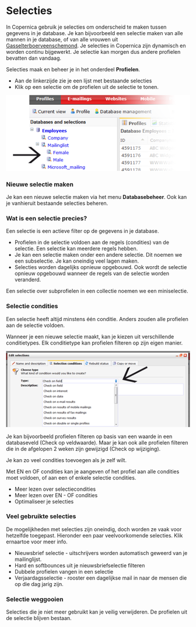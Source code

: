 # Selecties

In Copernica gebruik je selecties om onderscheid te maken tussen
gegevens in je database. Je kan bijvoorbeeld een selectie maken van alle
mannen in je database, of van alle vrouwen uit
[Gasselterboerveenschemond](https://maps.google.nl/maps?q=Gasselterboerveenschemond&hl=en&sll=52.212992,5.27937&sspn=5.379308,9.876709&hnear=Gasselterboerveenschemond,+Aa+en+Hunze,+Drenthe&t=m&z=15).
Je selecties in Copernica zijn dynamisch en worden continu bijgewerkt.
Je selectie kan morgen dus andere profielen bevatten dan vandaag.

Selecties maak en beheer je in het onderdeel **Profielen**.

-   Aan de linkerzijde zie je een lijst met bestaande selecties
-   Klik op een selectie om de profielen uit de selectie te tonen.

![](../images/selections-subselection-overview.png)

### Nieuwe selectie maken

Je kan een nieuwe selectie maken via het menu **Databasebeheer**. Ook
kan je vanhieruit bestaande selecties beheren.

### Wat is een selectie precies?

Een selectie is een actieve filter op de gegevens in je database.

-   Profielen in de selectie voldoen aan de regels (condities) van de
    selectie. Een selectie kan meerdere regels hebben.
-   Je kan een selectie maken onder een andere selectie. Dit noemen we
    een subselectie. Je kan oneindig veel lagen maken.
-   Selecties worden dagelijks opnieuw opgebouwd. Ook wordt de selectie
    opnieuw opgebouwd wanneer de regels van de selectie worden
    veranderd.

Een selectie over subprofielen in een collectie noemen we een
miniselectie.

### Selectie condities

Een selectie heeft altijd minstens één conditie. Anders zouden alle
profielen aan de selectie voldoen.

Wanneer je een nieuwe selectie maakt, kan je kiezen uit verschillende
conditietypes. Elk conditietype kan profielen filteren op zijn eigen
manier.

![](../images/selection-conditiontypes.png)

Je kan bijvoorbeeld profielen filteren op basis van een waarde in een
databaseveld (Check op veldwaarde). Maar je kan ook alle profielen
filteren die in de afgelopen 2 weken zijn gewijzigd (Check op
wijziging).

Je kan zo veel condities toevoegen als je zelf wilt.

Met EN en OF condities kan je aangeven of het profiel aan alle condities
moet voldoen, of aan een of enkele selectie condities.

-   Meer lezen over selectiecondities
-   Meer lezen over EN - OF condities
-   Optimaliseer je selecties

### Veel gebruikte selecties

De mogelijkheden met selecties zijn oneindig, doch worden ze vaak voor
hetzelfde toegepast. Hieronder een paar veelvoorkomende selecties. Klik
ernaartoe voor meer info.

-   Nieuwsbrief selectie - uitschrijvers worden automatisch geweerd van
    je mailinglijst.
-   Hard en softbounces uit je nieuwsbriefselectie filteren
-   Dubbele profielen vangen in een selectie
-   Verjaardagsselectie - rooster een dagelijkse mail in naar de mensen
    die op die dag jarig zijn.

### Selectie weggooien

Selecties die je niet meer gebruikt kan je veilig verwijderen. De
profielen uit de selectie blijven bestaan.
